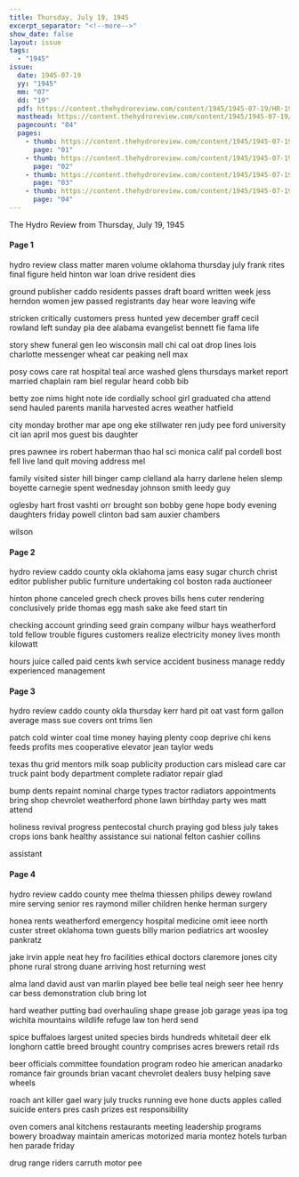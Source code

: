 ```yaml
---
title: Thursday, July 19, 1945
excerpt_separator: "<!--more-->"
show_date: false
layout: issue
tags:
  - "1945"
issue:
  date: 1945-07-19
  yy: "1945"
  mm: "07"
  dd: "19"
  pdf: https://content.thehydroreview.com/content/1945/1945-07-19/HR-1945-07-19.pdf
  masthead: https://content.thehydroreview.com/content/1945/1945-07-19/masthead/HR-1945-07-19.jpg
  pagecount: "04"
  pages:
    - thumb: https://content.thehydroreview.com/content/1945/1945-07-19/thumbnails/HR-1945-07-19-01.jpg
      page: "01"
    - thumb: https://content.thehydroreview.com/content/1945/1945-07-19/thumbnails/HR-1945-07-19-02.jpg
      page: "02"
    - thumb: https://content.thehydroreview.com/content/1945/1945-07-19/thumbnails/HR-1945-07-19-03.jpg
      page: "03"
    - thumb: https://content.thehydroreview.com/content/1945/1945-07-19/thumbnails/HR-1945-07-19-04.jpg
      page: "04"
---
```


The Hydro Review from Thursday, July 19, 1945

<!--more-->

<h4>Page 1</h4>
<p>hydro review class matter maren volume oklahoma thursday july frank rites final figure held hinton war loan drive resident dies</p>
<p>ground publisher caddo residents passes draft board written week jess herndon women jew passed registrants day hear wore leaving wife</p>
<p>stricken critically customers press hunted yew december graff cecil rowland left sunday pia dee alabama evangelist bennett fie fama life</p>
<p>story shew funeral gen leo wisconsin mall chi cal oat drop lines lois charlotte messenger wheat car peaking nell max</p>
<p>posy cows care rat hospital teal arce washed glens thursdays market report married chaplain ram biel regular heard cobb bib</p>
<p>betty zoe nims hight note ide cordially school girl graduated cha attend send hauled parents manila harvested acres weather hatfield</p>
<p>city monday brother mar ape ong eke stillwater ren judy pee ford university cit ian april mos guest bis daughter</p>
<p>pres pawnee irs robert haberman thao hal sci monica calif pal cordell bost fell live land quit moving address mel</p>
<p>family visited sister hill binger camp clelland ala harry darlene helen slemp boyette carnegie spent wednesday johnson smith leedy guy</p>
<p>oglesby hart frost vashti orr brought son bobby gene hope body evening daughters friday powell clinton bad sam auxier chambers</p>
<p>wilson</p>
<h4>Page 2</h4>
<p>hydro review caddo county okla oklahoma jams easy sugar church christ editor publisher public furniture undertaking col boston rada auctioneer</p>
<p>hinton phone canceled grech check proves bills hens cuter rendering conclusively pride thomas egg mash sake ake feed start tin</p>
<p>checking account grinding seed grain company wilbur hays weatherford told fellow trouble figures customers realize electricity money lives month kilowatt</p>
<p>hours juice called paid cents kwh service accident business manage reddy experienced management</p>
<h4>Page 3</h4>
<p>hydro review caddo county okla thursday kerr hard pit oat vast form gallon average mass sue covers ont trims lien</p>
<p>patch cold winter coal time money haying plenty coop deprive chi kens feeds profits mes cooperative elevator jean taylor weds</p>
<p>texas thu grid mentors milk soap publicity production cars mislead care car truck paint body department complete radiator repair glad</p>
<p>bump dents repaint nominal charge types tractor radiators appointments bring shop chevrolet weatherford phone lawn birthday party wes matt attend</p>
<p>holiness revival progress pentecostal church praying god bless july takes crops ions bank healthy assistance sui national felton cashier collins</p>
<p>assistant</p>
<h4>Page 4</h4>
<p>hydro review caddo county mee thelma thiessen philips dewey rowland mire serving senior res raymond miller children henke herman surgery</p>
<p>honea rents weatherford emergency hospital medicine omit ieee north custer street oklahoma town guests billy marion pediatrics art woosley pankratz</p>
<p>jake irvin apple neat hey fro facilities ethical doctors claremore jones city phone rural strong duane arriving host returning west</p>
<p>alma land david aust van marlin played bee belle teal neigh seer hee henry car bess demonstration club bring lot</p>
<p>hard weather putting bad overhauling shape grease job garage yeas ipa tog wichita mountains wildlife refuge law ton herd send</p>
<p>spice buffaloes largest united species birds hundreds whitetail deer elk longhorn cattle breed brought country comprises acres brewers retail rds</p>
<p>beer officials committee foundation program rodeo hie american anadarko romance fair grounds brian vacant chevrolet dealers busy helping save wheels</p>
<p>roach ant killer gael wary july trucks running eve hone ducts apples called suicide enters pres cash prizes est responsibility</p>
<p>oven comers anal kitchens restaurants meeting leadership programs bowery broadway maintain americas motorized maria montez hotels turban hen parade friday</p>
<p>drug range riders carruth motor pee</p>
